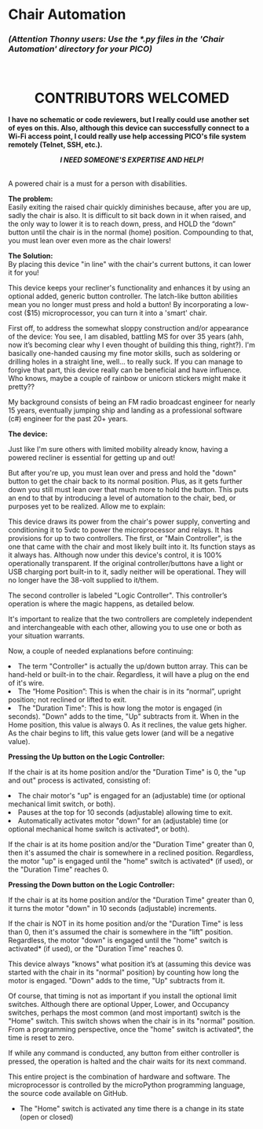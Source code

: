 # Chair Automation
<div><H3><i>(Attention Thonny users: Use the *.py files in the 'Chair Automation' directory for your PICO)</i></H3><br /></div>

# <div align="center">CONTRIBUTORS WELCOMED</div>

<b>I have no schematic or code reviewers, but I really could use another set of eyes on this. Also, although this device can successfully connect to a Wi-Fi access point, I could really use help accessing PICO's file system remotely (Telnet, SSH, etc.).<br /><div align="center"><i>I NEED SOMEONE'S EXPERTISE AND HELP!</i></div></b><br>
 
A powered chair is a must for a person with disabilities.

<b>The problem:</b><br>
Easily exiting the raised chair quickly diminishes because, after you are up, sadly the chair is also. It is difficult to sit back down in it when raised, and the only way to lower it is to reach down, press, and HOLD the “down” button until the chair is in the normal (home) position. Compounding to that, you must lean over even more as the chair lowers!

<b>The Solution:</b><br>
By placing this device "in line" with the chair's current buttons, it can lower it for you!

This device keeps your recliner's functionality and enhances it by using an optional added, generic button controller. The latch-like button abilities mean you no longer must press and hold a button! By incorporating a low-cost ($15) microprocessor, you can turn it into a 'smart' chair.

First off, to address the somewhat sloppy construction and/or appearance of the device: You see, I am disabled, battling MS for over 35 years (ahh, now it’s becoming clear why I even thought of building this thing, right?). I'm basically one-handed causing my fine motor skills, such as soldering or drilling holes in a straight line, well… to really suck. If you can manage to forgive that part, this device really can be beneficial and have influence. Who knows, maybe a couple of rainbow or unicorn stickers might make it pretty??

My background consists of being an FM radio broadcast engineer for nearly 15 years, eventually jumping ship and landing as a professional software (c#) engineer for the past 20+ years.

<b>The device:</b>

Just like I'm sure others with limited mobility already know, having a powered recliner is essential for getting up and out!

But after you're up, you must lean over and press and hold the "down" button to get the chair back to its normal position. Plus, as it gets further down you still must lean over that much more to hold the button.
This puts an end to that by introducing a level of automation to the chair, bed, or purposes yet to be realized. Allow me to explain:

This device draws its power from the chair's power supply, converting and conditioning it to 5vdc to power the microprocessor and relays. It has provisions for up to two controllers. The first, or "Main Controller", is the one that came with the chair and most likely built into it. Its function stays as it always has. Although now under this device's control, it is 100% operationally transparent. If the original controller/buttons have a light or USB charging port built-in to it, sadly neither will be operational. They will no longer have the 38-volt supplied to it/them.

The second controller is labeled "Logic Controller". This controller’s operation is where the magic happens, as detailed below.

It's important to realize that the two controllers are completely independent and interchangeable with each other, allowing you to use one or both as your situation warrants.

 Now, a couple of needed explanations before continuing:

<li>The term "Controller" is actually the up/down button array. This can be hand-held or built-in to the chair. Regardless, it will have a plug on the end of it's wire.</li>
<li>The “Home Position”: This is when the chair is in its “normal”, upright position; not reclined or lifted to exit.</li>
<li>The "Duration Time": This is how long the motor is engaged (in seconds). "Down" adds to the time, "Up" subtracts from it. When in the Home position, this value is always 0. As it reclines, the value gets higher. As the chair begins to lift, this value gets lower (and will be a negative value).</li>


<b>Pressing the Up button on the Logic Controller:</b>

If the chair is at its home position and/or the "Duration Time" is 0, the "up and out" process is activated, consisting of:
<li>The chair motor's "up" is engaged for an (adjustable) time (or optional mechanical limit switch, or both).</li>
<li>Pauses at the top for 10 seconds (adjustable) allowing time to exit.</li>
<li>Automatically activates motor "down" for an (adjustable) time (or optional mechanical home switch is activated*, or both).</li>

If the chair is at its home position and/or the "Duration Time" greater than 0, then it's assumed the chair is somewhere in a reclined position. Regardless, the motor "up" is engaged until the "home" switch is activated* (if used), or the "Duration Time" reaches 0.

 <b>Pressing the Down button on the Logic Controller:</b>

 If the chair is at its home position and/or the "Duration Time" greater than 0, it turns the motor "down" in 10 seconds (adjustable) increments.

If the chair is NOT in its home position and/or the "Duration Time" is less than 0, then it's assumed the chair is somewhere in the "lift" position.  Regardless, the motor "down" is engaged until the "home" switch is activated* (if used), or the "Duration Time" reaches 0.

This device always "knows" what position it’s at (assuming this device was started with the chair in its "normal" position) by counting how long the motor is engaged. "Down" adds to the time, "Up" subtracts from it.

Of course, that timing is not as important if you install the optional limit switches. Although there are optional Upper, Lower, and Occupancy switches, perhaps the most common (and most important) switch is the "Home" switch. This switch shows when the chair is in its "normal" position. From a programming perspective, once the "home" switch is activated*, the time is reset to zero.

If while any command is conducted, any button from either controller is pressed, the operation is halted and the chair waits for its next command.

This entire project is the combination of hardware and software. The microprocessor is controlled by the microPython programming language, the source code available on GitHub.

* The "Home" switch is activated any time there is a change in its state (open or closed)


